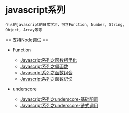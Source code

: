 # javascript系列

<code>个人的javascript的日常学习，包含Function, Number, String, Object, Array等等</code>

== 支持Node调试 ==


- Function
  - [Javascript系列之函数柯里化](https://github.com/Gloomysunday28/martin-js-series/blob/master/Function/curry.js)
  - [Javascript系列之偏函数](https://github.com/Gloomysunday28/martin-js-series/blob/master/Function/partial.js)
  - [Javascript系列之函数组合](https://github.com/Gloomysunday28/martin-js-series/blob/master/Function/compose.js)
  - [Javascript系列之函数记忆](https://github.com/Gloomysunday28/martin-js-series/blob/master/Function/memorize.js)

- underscore
  - [Javascript系列之underscore-基础配置](https://github.com/Gloomysunday28/martin-js-series/blob/master/Underscore/base.js)
  - [Javascript系列之underscore-链式调用](https://github.com/Gloomysunday28/martin-js-series/blob/master/Underscore/chain.js)